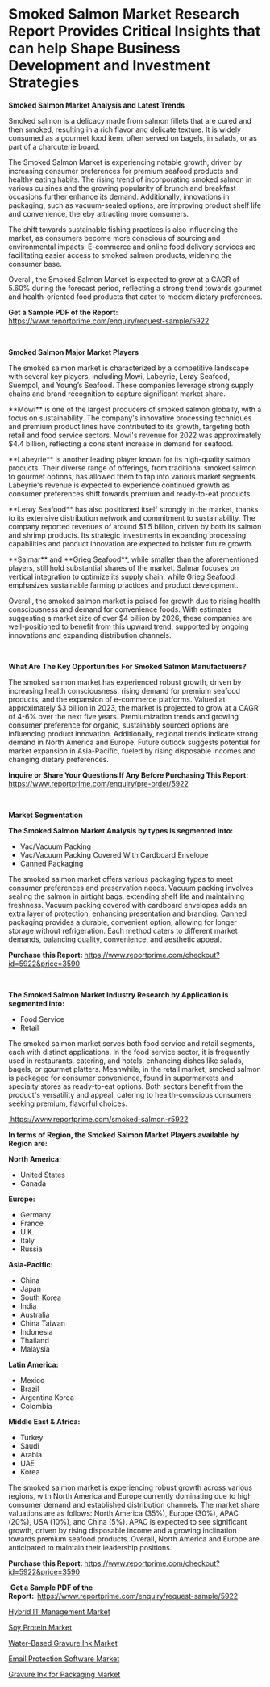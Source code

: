 <p><h1>Smoked Salmon Market Research Report Provides Critical Insights that can help Shape Business Development and Investment Strategies</h1></p><p><strong>Smoked Salmon Market Analysis and Latest Trends</strong></p>
<p><p>Smoked salmon is a delicacy made from salmon fillets that are cured and then smoked, resulting in a rich flavor and delicate texture. It is widely consumed as a gourmet food item, often served on bagels, in salads, or as part of a charcuterie board.</p><p>The Smoked Salmon Market is experiencing notable growth, driven by increasing consumer preferences for premium seafood products and healthy eating habits. The rising trend of incorporating smoked salmon in various cuisines and the growing popularity of brunch and breakfast occasions further enhance its demand. Additionally, innovations in packaging, such as vacuum-sealed options, are improving product shelf life and convenience, thereby attracting more consumers.</p><p>The shift towards sustainable fishing practices is also influencing the market, as consumers become more conscious of sourcing and environmental impacts. E-commerce and online food delivery services are facilitating easier access to smoked salmon products, widening the consumer base.</p><p>Overall, the Smoked Salmon Market is expected to grow at a CAGR of 5.60% during the forecast period, reflecting a strong trend towards gourmet and health-oriented food products that cater to modern dietary preferences.</p></p>
<p><strong>Get a Sample PDF of the Report:&nbsp;</strong> <a href="https://www.reportprime.com/enquiry/request-sample/5922">https://www.reportprime.com/enquiry/request-sample/5922</a></p>
<p>&nbsp;</p>
<p><strong>Smoked Salmon Major Market Players</strong></p>
<p><p>The smoked salmon market is characterized by a competitive landscape with several key players, including Mowi, Labeyrie, Lerøy Seafood, Suempol, and Young’s Seafood. These companies leverage strong supply chains and brand recognition to capture significant market share.</p><p>**Mowi** is one of the largest producers of smoked salmon globally, with a focus on sustainability. The company's innovative processing techniques and premium product lines have contributed to its growth, targeting both retail and food service sectors. Mowi's revenue for 2022 was approximately $4.4 billion, reflecting a consistent increase in demand for seafood.</p><p>**Labeyrie** is another leading player known for its high-quality salmon products. Their diverse range of offerings, from traditional smoked salmon to gourmet options, has allowed them to tap into various market segments. Labeyrie's revenue is expected to experience continued growth as consumer preferences shift towards premium and ready-to-eat products.</p><p>**Lerøy Seafood** has also positioned itself strongly in the market, thanks to its extensive distribution network and commitment to sustainability. The company reported revenues of around $1.5 billion, driven by both its salmon and shrimp products. Its strategic investments in expanding processing capabilities and product innovation are expected to bolster future growth.</p><p>**Salmar** and **Grieg Seafood**, while smaller than the aforementioned players, still hold substantial shares of the market. Salmar focuses on vertical integration to optimize its supply chain, while Grieg Seafood emphasizes sustainable farming practices and product development.</p><p>Overall, the smoked salmon market is poised for growth due to rising health consciousness and demand for convenience foods. With estimates suggesting a market size of over $4 billion by 2026, these companies are well-positioned to benefit from this upward trend, supported by ongoing innovations and expanding distribution channels.</p></p>
<p>&nbsp;</p>
<p><strong>What Are The Key Opportunities For Smoked Salmon Manufacturers?</strong></p>
<p><p>The smoked salmon market has experienced robust growth, driven by increasing health consciousness, rising demand for premium seafood products, and the expansion of e-commerce platforms. Valued at approximately $3 billion in 2023, the market is projected to grow at a CAGR of 4-6% over the next five years. Premiumization trends and growing consumer preference for organic, sustainably sourced options are influencing product innovation. Additionally, regional trends indicate strong demand in North America and Europe. Future outlook suggests potential for market expansion in Asia-Pacific, fueled by rising disposable incomes and changing dietary preferences.</p></p>
<p><strong>Inquire or Share Your Questions If Any Before Purchasing This Report:</strong> <a href="https://www.reportprime.com/enquiry/pre-order/5922">https://www.reportprime.com/enquiry/pre-order/5922</a></p>
<p>&nbsp;</p>
<p><strong>Market Segmentation</strong></p>
<p><strong>The Smoked Salmon Market Analysis by types is segmented into:</strong></p>
<p><ul><li>Vac/Vacuum Packing</li><li>Vac/Vacuum Packing Covered With Cardboard Envelope</li><li>Canned Packaging</li></ul></p>
<p><p>The smoked salmon market offers various packaging types to meet consumer preferences and preservation needs. Vacuum packing involves sealing the salmon in airtight bags, extending shelf life and maintaining freshness. Vacuum packing covered with cardboard envelopes adds an extra layer of protection, enhancing presentation and branding. Canned packaging provides a durable, convenient option, allowing for longer storage without refrigeration. Each method caters to different market demands, balancing quality, convenience, and aesthetic appeal.</p></p>
<p><strong>Purchase this Report:&nbsp;</strong><a href="https://www.reportprime.com/checkout?id=5922&price=3590">https://www.reportprime.com/checkout?id=5922&price=3590</a></p>
<p>&nbsp;</p>
<p><strong>The Smoked Salmon Market Industry Research by Application is segmented into:</strong></p>
<p><ul><li>Food Service</li><li>Retail</li></ul></p>
<p><p>The smoked salmon market serves both food service and retail segments, each with distinct applications. In the food service sector, it is frequently used in restaurants, catering, and hotels, enhancing dishes like salads, bagels, or gourmet platters. Meanwhile, in the retail market, smoked salmon is packaged for consumer convenience, found in supermarkets and specialty stores as ready-to-eat options. Both sectors benefit from the product's versatility and appeal, catering to health-conscious consumers seeking premium, flavorful choices.</p></p>
<p><a href="https://www.reportprime.com/smoked-salmon-r5922">&nbsp;https://www.reportprime.com/smoked-salmon-r5922</a></p>
<p><strong>In terms of Region, the Smoked Salmon Market Players available by Region are:</strong></p>
<p>
    <p> <strong> North America: </strong>
        <ul>
            <li>United States</li>
            <li>Canada</li>
        </ul>
        </p> 
    <p> <strong> Europe: </strong>
        <ul>
            <li>Germany</li>
            <li>France</li>
            <li>U.K.</li>
            <li>Italy</li>
            <li>Russia</li>
        </ul>
        </p> 
    <p> <strong> Asia-Pacific: </strong>
        <ul>
            <li>China</li>
            <li>Japan</li>
            <li>South Korea</li>
            <li>India</li>
            <li>Australia</li>
            <li>China Taiwan</li>
            <li>Indonesia</li>
            <li>Thailand</li>
            <li>Malaysia</li>
        </ul>
        </p> 
    <p> <strong> Latin America: </strong>
        <ul>
            <li>Mexico</li>
            <li>Brazil</li>
            <li>Argentina Korea</li>
            <li>Colombia</li>
        </ul>
        </p> 
    <p> <strong> Middle East & Africa: </strong>
        <ul>
            <li>Turkey</li>
            <li>Saudi</li>
            <li>Arabia</li>
            <li>UAE</li>
            <li>Korea</li>
        </ul>
    </p>
    </p>
<p><p>The smoked salmon market is experiencing robust growth across various regions, with North America and Europe currently dominating due to high consumer demand and established distribution channels. The market share valuations are as follows: North America (35%), Europe (30%), APAC (20%), USA (10%), and China (5%). APAC is expected to see significant growth, driven by rising disposable income and a growing inclination towards premium seafood products. Overall, North America and Europe are anticipated to maintain their leadership positions.</p></p>
<p><strong>Purchase this Report: </strong><a href="https://www.reportprime.com/checkout?id=5922&price=3590">https://www.reportprime.com/checkout?id=5922&price=3590</a></p>
<p>&nbsp;<strong>Get a Sample PDF of the Report:&nbsp;&nbsp;</strong><a href="https://www.reportprime.com/enquiry/request-sample/5922">https://www.reportprime.com/enquiry/request-sample/5922</a></p>
<p><strong></strong></p>
<p><p><a href="https://medium.com/@stewart.churchill9078/hybrid-it-management-market-global-market-insights-and-regional-analysis-2024-2031-eb0144071a9c">Hybrid IT Management Market</a></p><p><a href="https://github.com/YashRP12/Market-Research-Report-List-6/blob/main/soy-protein-market.md">Soy Protein Market</a></p><p><a href="https://issuu.com/reportprime-2/docs/water-based-gravure-ink-market-size_7a70c859953c52">Water-Based Gravure Ink Market</a></p><p><a href="https://medium.com/@stewart.churchill9078/an-in-depth-analysis-of-the-global-email-protection-software-market-scope-and-its-rapid-growing-9-4-d11b2ac3f20a">Email Protection Software Market</a></p><p><a href="https://issuu.com/reportprime-2/docs/gravure-ink-for-packaging-market-si_15ed83b88267b9">Gravure Ink for Packaging Market</a></p></p>